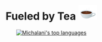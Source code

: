 <div align="center">
   <h1>  Fueled by Tea  <img src="./tea.gif" width="50px" height="40px"></h1>
</div>


<p align="center"><a href="https://github.com/anuraghazra/github-readme-stats" aria-label="Link to create your own github stats image"><img alt="Michalani's top languages" src="https:/github-readme-stats-three-chi-20.vercel.app/api/top-langs/?username=michalani&theme=dark&langs_count=10&hide=tsql,html&layout=compact&hide_border=true&card_width=445&bg_color=0d1117" /></a></p>

